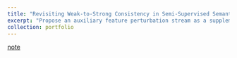 ```yaml
---
title: "Revisiting Weak-to-Strong Consistency in Semi-Supervised Semantic Segmentation"
excerpt: "Propose an auxiliary feature perturbation stream as a supplement, leading to an expanded perturbation space. In addition, to sufficiently probe original image-level augmentations, this paper presents a dual-stream perturbation technique (2023/08/06)<br/>"
collection: portfolio
---
```


[note](http://xtwusamantha.github.io/files/Revisiting-Weak-to-Strong.pdf)
